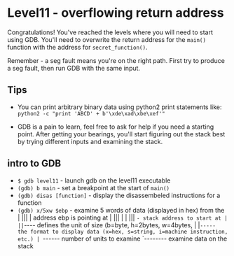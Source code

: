 # Level11 - overflowing return address
Congratulations! You've reached the levels where you will need to start using
GDB. You'll need to overwrite the return address for the `main()` function with
the address for `secret_function()`.

Remember - a seg fault means you're on the right path. First try to produce a
seg fault, then run GDB with the same input.

## Tips
- You can print arbitrary binary data using python2 print statements like:
  `python2 -c "print 'ABCD' + b'\xde\xad\xbe\xef'"`

- GDB is a pain to learn, feel free to ask for help if you need a starting point.
  After getting your bearings, you'll start figuring out the stack best by trying
  different inputs and examining the stack.

## intro to GDB
- `$ gdb level11`             - launch gdb on the level11 executable
- `(gdb) b main`              - set a breakpoint at the start of `main()`
- `(gdb) disas [function]`    - display the disassembeled instructions for a function
- `(gdb) x/5xw $ebp`          - examine 5 words of data (displayed in hex) from the
         | |||  |               address ebp is pointing at
         | |||  |
         | |||  `- stack address to start at
         | ||`---- defines the unit of size (b=byte, h=2bytes, w=4bytes,
         | |`----- the format to display data (x=hex, s=string, i=machine instruction, etc.)
         | `------ number of units to examine
         `-------- examine data on the stack
